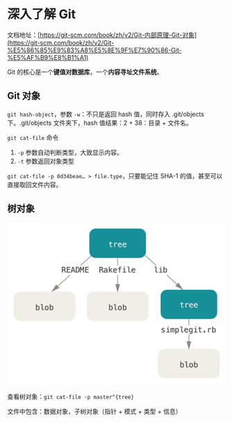 # 深入了解 Git

文档地址：[https://git-scm.com/book/zh/v2/Git-内部原理-Git-对象](https://git-scm.com/book/zh/v2/Git-%E5%86%85%E9%83%A8%E5%8E%9F%E7%90%86-Git-%E5%AF%B9%E8%B1%A1)

Git 的核心是一个**键值对数据库**，一个**内容寻址文件系统**。

## Git 对象

`git hash-object`，参数 `-w`：不只是返回 hash 值，同时存入 .git/objects 下。.git/objects 文件夹下，hash 值结果：2 + 38：目录 + 文件名。

`git cat-file` 命令

1. `-p` 参数自动判断类型，大致显示内容。
2. `-t` 参数返回对象类型

`git cat-file -p 0d34beae… > file.type`，只要能记住 SHA-1 的值，甚至可以直接取回文件内容。

## 树对象

![tree-object](../../../img/深入理解%20git/2021-04-22-15-18-17.png)

查看树对象：`git cat-file -p master^{tree}`

文件中包含：数据对象，子树对象（指针 + 模式 + 类型 + 信息）